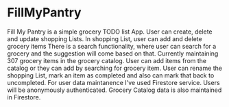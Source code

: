 # FillMyPantry
Fill My Pantry is a simple grocery TODO list App.
User can create, delete and update shopping Lists.
In shopping List, user can add and delete grocery items
There is a search functionality, where user can search for a grocery and the suggestion will come based on that. Currently maintaining 307 grocery items in the grocery catalog.
User can add items from the catalog or they can add by searching for grocery item.
User can rename the shopping List, mark an item as completed and also can mark that back to uncompleted.
For user data maintanence I've used Firestore service. Users will be anonymously authenticated.
Grocery Catalog data is also maintained in Firestore.
